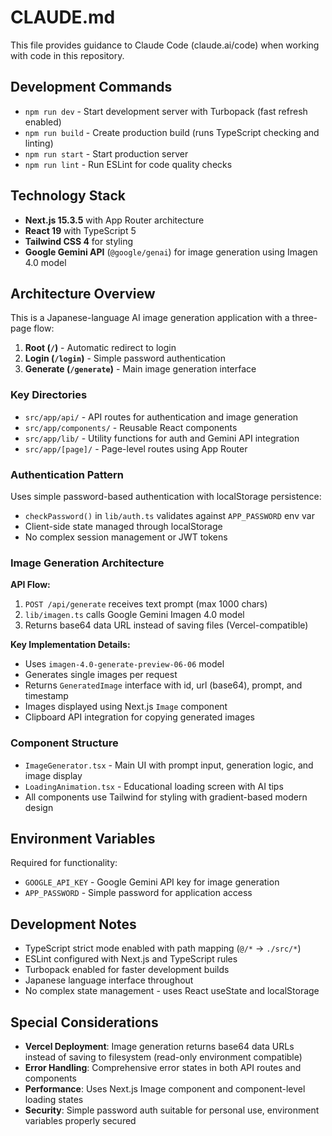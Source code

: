 # CLAUDE.md

This file provides guidance to Claude Code (claude.ai/code) when working with code in this repository.

## Development Commands

- `npm run dev` - Start development server with Turbopack (fast refresh enabled)
- `npm run build` - Create production build (runs TypeScript checking and linting)
- `npm run start` - Start production server
- `npm run lint` - Run ESLint for code quality checks

## Technology Stack

- **Next.js 15.3.5** with App Router architecture
- **React 19** with TypeScript 5
- **Tailwind CSS 4** for styling
- **Google Gemini API** (`@google/genai`) for image generation using Imagen 4.0 model

## Architecture Overview

This is a Japanese-language AI image generation application with a three-page flow:

1. **Root (`/`)** - Automatic redirect to login
2. **Login (`/login`)** - Simple password authentication 
3. **Generate (`/generate`)** - Main image generation interface

### Key Directories

- `src/app/api/` - API routes for authentication and image generation
- `src/app/components/` - Reusable React components
- `src/app/lib/` - Utility functions for auth and Gemini API integration
- `src/app/[page]/` - Page-level routes using App Router

### Authentication Pattern

Uses simple password-based authentication with localStorage persistence:
- `checkPassword()` in `lib/auth.ts` validates against `APP_PASSWORD` env var
- Client-side state managed through localStorage
- No complex session management or JWT tokens

### Image Generation Architecture

**API Flow:**
1. `POST /api/generate` receives text prompt (max 1000 chars)
2. `lib/imagen.ts` calls Google Gemini Imagen 4.0 model
3. Returns base64 data URL instead of saving files (Vercel-compatible)

**Key Implementation Details:**
- Uses `imagen-4.0-generate-preview-06-06` model
- Generates single images per request
- Returns `GeneratedImage` interface with id, url (base64), prompt, and timestamp
- Images displayed using Next.js `Image` component
- Clipboard API integration for copying generated images

### Component Structure

- `ImageGenerator.tsx` - Main UI with prompt input, generation logic, and image display
- `LoadingAnimation.tsx` - Educational loading screen with AI tips
- All components use Tailwind for styling with gradient-based modern design

## Environment Variables

Required for functionality:
- `GOOGLE_API_KEY` - Google Gemini API key for image generation
- `APP_PASSWORD` - Simple password for application access

## Development Notes

- TypeScript strict mode enabled with path mapping (`@/*` → `./src/*`)
- ESLint configured with Next.js and TypeScript rules
- Turbopack enabled for faster development builds
- Japanese language interface throughout
- No complex state management - uses React useState and localStorage

## Special Considerations

- **Vercel Deployment**: Image generation returns base64 data URLs instead of saving to filesystem (read-only environment compatible)
- **Error Handling**: Comprehensive error states in both API routes and components
- **Performance**: Uses Next.js Image component and component-level loading states
- **Security**: Simple password auth suitable for personal use, environment variables properly secured